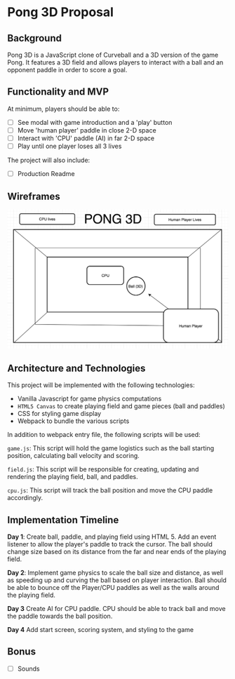 # Pong 3D Proposal

## Background
Pong 3D is a JavaScript clone of Curveball and a 3D version of the game Pong. It features a 3D field and allows players to interact with a ball and an opponent paddle in order to score a goal.

## Functionality and MVP
At minimum, players should be able to:

- [ ] See modal with game introduction and a 'play' button
- [ ] Move 'human player' paddle in close 2-D space
- [ ] Interact with 'CPU' paddle (AI) in far 2-D space
- [ ] Play until one player loses all 3 lives

The project will also include:
- [ ] Production Readme

## Wireframes
![image](wireframe-field1.png)

## Architecture and Technologies
This project will be implemented with the following technologies:

- Vanilla Javascript for game physics computations
- `HTML5 Canvas` to create playing field and game pieces (ball and paddles)
- CSS for styling game display
- Webpack to bundle the various scripts

In addition to webpack entry file, the following scripts will be used:

`game.js`: This script will hold the game logistics such as the ball starting position, calculating ball velocity and scoring.

`field.js`: This script will be responsible for creating, updating and rendering the playing field, ball, and paddles.

`cpu.js`: This script will track the ball position and move the CPU paddle accordingly.


## Implementation Timeline
**Day 1**: Create ball, paddle, and playing field using HTML 5. Add an event listener to allow the player's paddle to track the cursor. The ball should change size based on its distance from the far and near ends of the playing field.

**Day 2**: Implement game physics to scale the ball size and distance, as well as speeding up and curving the ball based on player interaction. Ball should be able to bounce off the Player/CPU paddles as well as the walls around the playing field.

**Day 3** Create AI for CPU paddle. CPU should be able to track ball and move the paddle towards the ball position.

**Day 4** Add start screen, scoring system, and styling to the game

## Bonus
- [ ] Sounds
